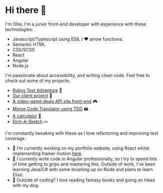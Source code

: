 # Hi there 👋

I'm Ollie, I'm a junior front-end developer with experience with these technologies:

- Javascript/Typescript using ES6, I :heart: arrow functions.
- Semantic HTML
- CSS/SCSS
- React
- Angular
- Node.js

I'm passionate about accessibility, and writing clean code.
Feel free to check out some of my projects:

- [Rubys Text Adventure](https://github.com/Ocoldwell/rubyscakeadventuregame)  🐶
- [Our client project](https://github.com/Ocoldwell/KnoWaste)  💚
- [A video-game deals API site front-end](https://github.com/Ocoldwell/apichallenge2) 🎮
- [Morse Code Translator using TDD](https://github.com/Ocoldwell/morsecodetranslatorollie)  🖨️
- [A calculator](https://github.com/Ocoldwell/calculator-project)  🥧
- [Etch-A-Sketch](https://github.com/Ocoldwell/etchasketch)  :pencil2:

I'm constantly tweaking with these as I love refactoring and improving test coverage.

- 🔭  I’m currently working on my portfolio website, using React whilst implementing framer motion [here](https://github.com/Ocoldwell/React-portfolio).
- 🌱  I currently write code in Angular professionally, so I try to spend lots of time getting to grips and mastering this. Outside of work, I've been learning Java/C# with some brushing up on Node and plans to learn Elixir.
- 🐡  Outside of coding? I love reading fantasy books and going on hikes with my dog.
